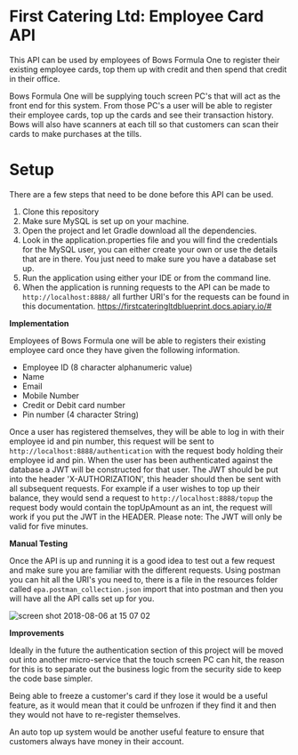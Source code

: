 # First Catering Ltd: Employee Card API

This API can be used by employees of Bows Formula One to register their existing employee cards, top them up with credit and then spend that credit in their office.

Bows Formula One will be supplying touch screen PC's that will act as the front end for this system.
From those PC's a user will be able to register their employee cards, top up the cards and see their transaction history.
Bows will also have scanners at each till so that customers can scan their cards to make purchases at the tills.

# Setup 
  
There are a few steps that need to be done before this API can be used.
  1. Clone this repository
  2. Make sure MySQL is set up on your machine.
  3. Open the project and let Gradle download all the dependencies.
  4. Look in the application.properties file and you will find the credentials for the MySQL user, you can either create your        own or use the details that are in there. You just need to make sure you have a database set up.
  5. Run the application using either your IDE or from the command line.
  6. When the application is running requests to the API can be made to ``` http://localhost:8888/ ```
     all further URI's for the requests can be found in this documentation.
      https://firstcateringltdblueprint.docs.apiary.io/#
   
**Implementation**

   Employees of Bows Formula one will be able to registers their existing employee card once they have given the following        information.

   * Employee ID (8 character alphanumeric value)
   * Name 
   * Email 
   * Mobile Number 
   * Credit or Debit card number
   * Pin number (4 character String)


  Once a user has registered themselves, they will be able to log in with their employee id and pin number,
  this request will be sent to ``` http://localhost:8888/authentication ``` with the request body holding their employee id       and pin.
  When the user has been authenticated against the database a JWT will be constructed for that user.
  The JWT should be put into the header 'X-AUTHORIZATION', this header should then be sent with all subsequent requests. For     example if a user wishes to top up their balance, they would send a request to  ``` http://localhost:8888/topup ``` the         request body would contain the topUpAmount as an int, the request will work if you put the JWT in the HEADER. 
  Please note: The JWT will only be valid for five minutes.



**Manual Testing**

Once the API is up and running it is a good idea to test out a few request and make sure you are familiar with the different requests.
Using postman you can hit all the URI's you need to, there is a file in the resources folder called ```epa.postman_collection.json``` import that into postman and then you will have all the API calls set up for you. 

![screen shot 2018-08-06 at 15 07 02](https://user-images.githubusercontent.com/22473649/43721507-e2f9ee76-998a-11e8-83d7-61423558ed1d.png)


**Improvements**

Ideally in the future the authentication section of this project will be moved out into another micro-service that the touch screen PC can hit,
the reason for this is to separate out the business logic from the security side to keep the code base simpler.

Being able to freeze a customer's card if they lose it would be a useful feature,
as it would mean that it could be unfrozen if they find it and then they would not have to re-register themselves.

An auto top up system would be another useful feature to ensure that customers always have money in their account.



